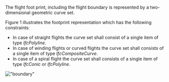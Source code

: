 The flight foot print, including the flight boundary is represented by a two-dimensional geometric curve set.

Figure 1 illustrates the footprint representation which has the following constraints:

* In case of straight flights the curve set shall consist of a single item of type _IfcPolyline_.
* In case of winding flights or curved flights the curve set shall consists of a single item of type _IfcCompositeCurve_.
* In case of a spiral flight the curve set shall consists of a single item of type _IfcConic_ or _IfcPolyline_.

!["boundary"](../../../figures/ifcstairflight_02-layout1.gif "Figure 1 &mdash; Ramp flight footprint")